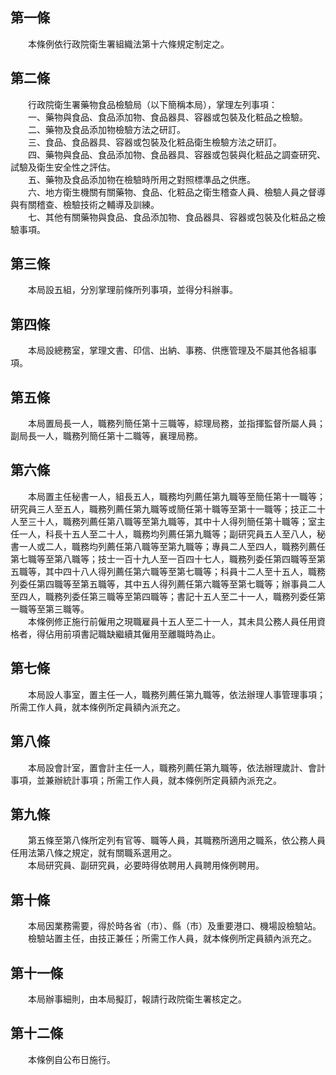 第一條 
-------
　　本條例依行政院衛生署組織法第十六條規定制定之。  


第二條 
-------
　　行政院衛生署藥物食品檢驗局（以下簡稱本局），掌理左列事項：  
　　一、藥物與食品、食品添加物、食品器具、容器或包裝及化粧品之檢驗。  
　　二、藥物及食品添加物檢驗方法之研訂。  
　　三、食品、食品器具、容器或包裝及化粧品衛生檢驗方法之研訂。  
　　四、藥物與食品、食品添加物、食品器具、容器或包裝與化粧品之調查研究、試驗及衛生安全性之評估。  
　　五、藥物及食品添加物在檢驗時所用之對照標準品之供應。  
　　六、地方衛生機關有關藥物、食品、化粧品之衛生稽查人員、檢驗人員之督導與有關稽查、檢驗技術之輔導及訓練。  
　　七、其他有關藥物與食品、食品添加物、食品器具、容器或包裝及化粧品之檢驗事項。  


第三條 
-------
　　本局設五組，分別掌理前條所列事項，並得分科辦事。  


第四條 
-------
　　本局設總務室，掌理文書、印信、出納、事務、供應管理及不屬其他各組事項。  


第五條 
-------
　　本局置局長一人，職務列簡任第十三職等，綜理局務，並指揮監督所屬人員；副局長一人，職務列簡任第十二職等，襄理局務。  


第六條 
-------
　　本局置主任秘書一人，組長五人，職務均列薦任第九職等至簡任第十一職等；研究員三人至五人，職務列薦任第九職等或簡任第十職等至第十一職等；技正二十人至三十人，職務列薦任第八職等至第九職等，其中十人得列簡任第十職等；室主任一人，科長十五人至二十人，職務均列薦任第九職等；副研究員五人至八人，秘書一人或二人，職務均列薦任第八職等至第九職等；專員二人至四人，職務列薦任第七職等至第八職等；技士一百十九人至一百四十七人，職務列委任第四職等至第五職等，其中四十八人得列薦任第六職等至第七職等；科員十二人至十五人，職務列委任第四職等至第五職等，其中五人得列薦任第六職等至第七職等；辦事員二人至四人，職務列委任第三職等至第四職等；書記十五人至二十一人，職務列委任第一職等至第三職等。  
　　本條例修正施行前僱用之現職雇員十五人至二十一人，其未具公務人員任用資格者，得佔用前項書記職缺繼續其僱用至離職時為止。  


第七條 
-------
　　本局設人事室，置主任一人，職務列薦任第九職等，依法辦理人事管理事項；所需工作人員，就本條例所定員額內派充之。  


第八條 
-------
　　本局設會計室，置會計主任一人，職務列薦任第九職等，依法辦理歲計、會計事項，並兼辦統計事項；所需工作人員，就本條例所定員額內派充之。  


第九條 
-------
　　第五條至第八條所定列有官等、職等人員，其職務所適用之職系，依公務人員任用法第八條之規定，就有關職系選用之。  
　　本局研究員、副研究員，必要時得依聘用人員聘用條例聘用。  


第十條 
-------
　　本局因業務需要，得於時各省（市）、縣（市）及重要港口、機場設檢驗站。  
　　檢驗站置主任，由技正兼任；所需工作人員，就本條例所定員額內派充之。  


第十一條 
---------
　　本局辦事細則，由本局擬訂，報請行政院衛生署核定之。  


第十二條 
---------
　　本條例自公布日施行。